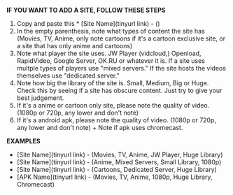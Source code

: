 **IF YOU WANT TO ADD A SITE, FOLLOW THESE STEPS**

1. Copy and paste this * [Site Name](tinyurl link) - ()
2. In the empty parenthesis, note what types of content the site has (Movies, TV, Anime, only note cartoons if it's a cartoon exclusive site, or a site that has only anime and cartoons) 
3. Note what player the site uses. JW Player (vidcloud,) Openload, RapidVideo, Google Server, OK.RU or whatever it is. If a site uses multple types of players use "mixed servers." If the site hosts the videos themselves use "dedicated server." 
4. Note how big the library of the site is. Small, Medium, Big or Huge. Check this by seeing if a site has obscure content. Just try to give your best judgement. 
5. If it's a anime or cartoon only site, please note the quality of video. (1080p or 720p, any lower and don't note)
6. If it's a android apk, please note the quality of video. (1080p or 720p, any lower and don't note) + Note if apk uses chromecast.

**EXAMPLES**

* [Site Name](tinyurl link) - (Movies, TV, Anime, JW Player, Huge Library)
* [Site Name](tinyurl link) - (Anime, Mixed Servers, Small Library, 1080p)
* [Site Name](tinyurl link) - (Cartoons, Dedicated Server, Huge Library)
* [APK Name](tinyurl link) - (Movies, TV, Anime, 1080p, Huge Library, Chromecast)







